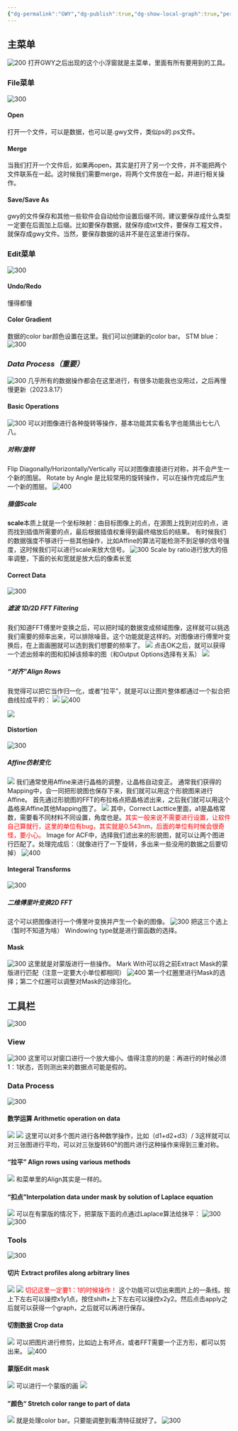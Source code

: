 ```yaml
---
{"dg-permalink":"GWY","dg-publish":true,"dg-show-local-graph":true,"permalink":"/GWY/","dgShowLocalGraph":true,"dgPassFrontmatter":true}
---
```


## 主菜单
![200](/img/user/素材/20230817162409.png)
打开GWY之后出现的这个小浮窗就是主菜单，里面有所有要用到的工具。
### File菜单
![300](/img/user/素材/20230817162904.png)
#### Open
打开一个文件，可以是数据，也可以是.gwy文件，类似ps的.ps文件。
#### Merge
当我们打开一个文件后，如果再open，其实是打开了另一个文件，并不能把两个文件联系在一起。这时候我们需要merge，将两个文件放在一起，并进行相关操作。

#### Save/Save As
gwy的文件保存和其他一些软件会自动给你设置后缀不同，建议要保存成什么类型一定要在后面加上后缀。比如要保存数据，就保存成txt文件，要保存工程文件，就保存成gwy文件。当然，要保存数据的话并不是在这里进行保存。

### Edit菜单
![300](/img/user/素材/20230817163357.png)
#### Undo/Redo
懂得都懂

#### Color Gradient
数据的color bar颜色设置在这里。我们可以创建新的color bar。
STM blue：
![300](/img/user/素材/mmexport1692261409232.png)


### *Data Process（重要）*
![300](/img/user/素材/20230817163800.png)
几乎所有的数据操作都会在这里进行，有很多功能我也没用过，之后再慢慢更新（2023.8.17）
#### Basic Operations
![300](/img/user/素材/20230817163951.png)
可以对图像进行各种旋转等操作，基本功能其实看名字也能猜出七七八八。
##### 对称/旋转
Flip Diagonally/Horizontally/Vertically 可以对图像直接进行对称，并不会产生一个新的图层。
Rotate by Angle 是比较常用的旋转操作，可以在操作完成后产生一个新的图层。
![400](/img/user/素材/20230817165011.png)

##### 插值Scale
**scale**本质上就是一个坐标映射：由目标图像上的点，在源图上找到对应的点，进而找到插值所需要的点，最后根据插值权重得到最终缩放后的结果。
有时候我们的数据强度不够进行一些其他操作，比如Affine的算法可能检测不到足够的信号强度，这时候我们可以进行scale来放大信号。
![300](/img/user/素材/20230817164737.png)
Scale by ratio进行放大的倍率调整，下面的长和宽就是放大后的像素长宽

#### Correct Data
![300](/img/user/素材/20230817165541.png)
##### 滤波 1D/2D FFT Filtering
我们知道FFT傅里叶变换之后，可以把时域的数据变成频域图像，这样就可以挑选我们需要的频率出来，可以排除噪音。这个功能就是这样的。对图像进行傅里叶变换后，在上面画圈就可以选到我们想要的频率了。
![](/img/user/素材/20230817165806.png)
点击OK之后，就可以获得一个滤出频率的图和扣掉该频率的图（和Output Options选择有关系）
![](/img/user/素材/20230817165959.png)


##### “对齐”Align Rows
我觉得可以把它当作归一化，或者“拉平”，就是可以让图片整体都通过一个拟合把曲线拉成平的：
![](/img/user/素材/20230818155729.png)
![400](/img/user/素材/20230818155804.png)

![](/img/user/素材/20230818155828.png)

#### Distortion
![300](/img/user/素材/20230817165116.png)
##### Affine仿射变化
![](/img/user/素材/20230817165234.png)
我们通常使用Affine来进行晶格的调整，让晶格自动变正。
通常我们获得的Mapping中，会一同把形貌图也保存下来，我们就可以用这个形貌图来进行Affine。
首先通过形貌图的FFT的布拉格点把晶格滤出来，之后我们就可以用这个晶格来Affine其他Mapping图了。
![](/img/user/素材/20230817170612.png)
其中，Correct Lacttice里面，a1是晶格常数，需要看不同材料不同设置，角度也是。<font color="#ff0000">其实一般来说不需要进行设置，让软件自己算就行，这里的单位有bug，其实就是0.543nm，后面的单位有时候会很奇怪，要小心。</font>
Image for ACF中，选择我们滤出来的形貌图，就可以让两个图进行匹配了。处理完成后：（就像进行了一下旋转，多出来一些没用的数据之后要切掉）
![400](/img/user/素材/20230817170845.png)


#### Integeral Transforms
![300](/img/user/素材/20230818160222.png)
##### 二维傅里叶变换2D FFT
这个可以把图像进行一个傅里叶变换并产生一个新的图像。
![300](/img/user/素材/20230818160326.png)
把这三个选上（暂时不知道为啥）
Windowing type就是进行窗函数的选择。

#### Mask
![300](/img/user/素材/20230818160429.png)
这里就是对蒙版进行一些操作。
Mark With可以将之前Extract Mask的蒙版进行匹配（注意一定要大小单位都相同）
![400](/img/user/素材/20230818160556.png)
第一个红圈里进行Mask的选择；第二个红圈可以调整对Mask的边缘羽化。

## 工具栏
![300](/img/user/素材/20230818161039.png)
### View
![300](/img/user/素材/20230818161111.png)
这里可以对窗口进行一个放大缩小。值得注意的的是：再进行的时候必须1：1状态，否则测出来的数据点可能是假的。

### Data Process
![300](/img/user/素材/20230818161214.png)
#### 数学运算 Arithmetic operation on data
![](/img/user/素材/20230818161403.png)
![](/img/user/素材/20230818161440.png)
这里可以对多个图片进行各种数学操作，比如（d1+d2+d3）/ 3这样就可以对三张图进行平均，可以对三张旋转60°的图片进行这种操作来得到三重对称。

#### “拉平” Align rows using various methods
![](/img/user/素材/20230818161613.png)
和菜单里的Align其实是一样的。

#### “扣点”Interpolation data under mask by solution of Laplace equation 
![](/img/user/素材/20230818162342.png)
可以在有蒙版的情况下，把蒙版下面的点通过Laplace算法给抹平：
![300](/img/user/素材/20230818162553.png)![300](/img/user/素材/20230818162612.png)

### Tools
![300](/img/user/素材/20230818161741.png)
#### 切片 Extract profiles along arbitrary lines
![](/img/user/素材/20230818161845.png)
![](/img/user/素材/20230818161912.png)
<font color="#ff0000">切记这里一定要1：1的时候操作！</font>
这个功能可以切出来图片上的一条线。按上下左右可以操控x1y1点，按住shift+上下左右可以操控x2y2。然后点击apply之后就可以获得一个graph，之后就可以再进行保存。

#### 切割数据 Crop data
![](/img/user/素材/20230818162210.png)
可以把图片进行修剪，比如边上有坏点，或者FFT需要一个正方形，都可以剪出来。
![400](/img/user/素材/20230818162301.png)

#### 蒙版Edit mask
![](/img/user/素材/20230818162653.png)
可以进行一个蒙版的画
![](/img/user/素材/20230818162806.png)

#### ”颜色“ Stretch color range to part of data
![](/img/user/素材/20230818162836.png)
就是处理color bar。只要能调整到看清特征就好了。
![300](/img/user/素材/20230818162946.png)
